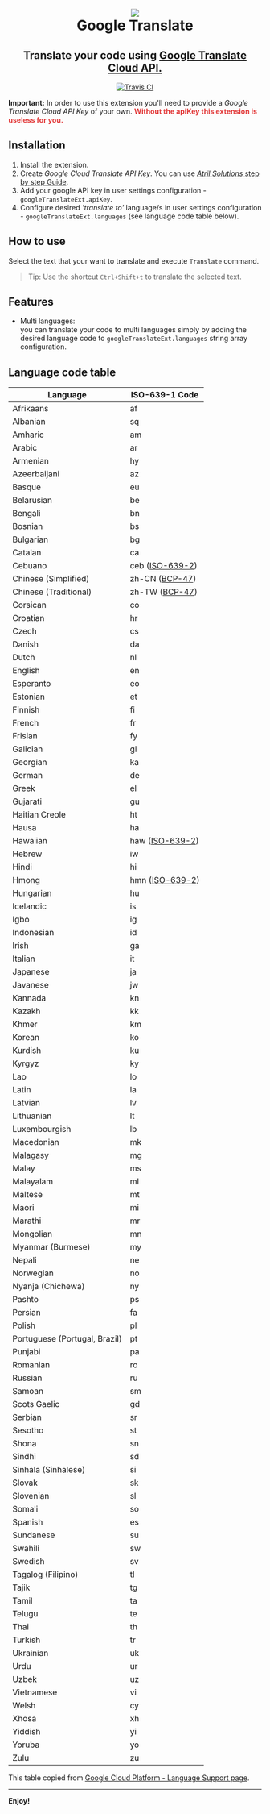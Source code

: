 <h1 align="center">
  <br>
  <img src="assets/icons/icon.ico">
  <br>
  Google Translate
</h1>
<h2 align="center">Translate your code using <a href="https://cloud.google.com/translate/">Google Translate Cloud API.</a>
</h2>
<p align="center"><a href="https://travis-ci.org/benshabatnoam/google-translate-vscode-ext"><img src="https://travis-ci.org/benshabatnoam/google-translate-vscode-ext.svg?branch=master" alt="Travis CI"></a>
</p>
<p>
<strong>Important:</strong> In order to use this 
extension you'll need to provide a <em>Google Translate Cloud API Key</em> of your own. <b style="color:rgb(226, 58, 58)">Without the apiKey this extension is useless for you.</b>
</p>

## Installation
1. Install the extension.
2. Create *Google Cloud Translate API Key*. You can use [*Atril Solutions* step by step Guide](https://atrilsolutions.zendesk.com/hc/en-us/articles/205540421-How-to-obtain-a-Google-Translate-API-key).
3. Add your google API key in user settings configuration - `googleTranslateExt.apiKey`.
4. Configure desired *'translate to'* language/s in user settings configuration - `googleTranslateExt.languages` (see language code table below).

## How to use
Select the text that your want to translate and execute `Translate` command.
> Tip: Use the shortcut `Ctrl+Shift+t` to translate the selected text.

## Features
* Multi languages:<br>you can translate your code to multi languages simply by adding the desired language code to `googleTranslateExt.languages` string array configuration.

## Language code table
<table>
<thead>
<tr>
<th>Language</th>
<th>ISO-639-1 Code</th>
</tr>
</thead>
<tbody>
<tr>
<td>Afrikaans</td>
<td>af</td>
</tr>
<tr>
<td>Albanian</td>
<td>sq</td>
</tr>
<tr>
<td>Amharic</td>
<td>am</td>
</tr>
<tr>
<td>Arabic</td>
<td>ar</td>
</tr>
<tr>
<td>Armenian</td>
<td>hy</td>
</tr>
<tr>
<td>Azeerbaijani</td>
<td>az</td>
</tr>
<tr>
<td>Basque</td>
<td>eu</td>
</tr>
<tr>
<td>Belarusian</td>
<td>be</td>
</tr>
<tr>
<td>Bengali</td>
<td>bn</td>
</tr>
<tr>
<td>Bosnian</td>
<td>bs</td>
</tr>
<tr>
<td>Bulgarian</td>
<td>bg</td>
</tr>
<tr>
<td>Catalan</td>
<td>ca</td>
</tr>
<tr>
<td>Cebuano</td>
<td>ceb (<a class="external" href="https://en.wikipedia.org/wiki/ISO_639-2">ISO-639-2</a>)</td>
</tr>
<tr>
<td>Chinese (Simplified)</td>
<td>zh-CN (<a class="external" href="https://tools.ietf.org/html/bcp47">BCP-47</a>)</td>
</tr>
<tr>
<td>Chinese (Traditional)</td>
<td>zh-TW (<a class="external" href="https://tools.ietf.org/html/bcp47">BCP-47</a>)</td>
</tr>
<tr>
<td>Corsican</td>
<td>co</td>
</tr>
<tr>
<td>Croatian</td>
<td>hr</td>
</tr>
<tr>
<td>Czech</td>
<td>cs</td>
</tr>
<tr>
<td>Danish</td>
<td>da</td>
</tr>
<tr>
<td>Dutch</td>
<td>nl</td>
</tr>
<tr>
<td>English</td>
<td>en</td>
</tr>
<tr>
<td>Esperanto</td>
<td>eo</td>
</tr>
<tr>
<td>Estonian</td>
<td>et</td>
</tr>
<tr>
<td>Finnish</td>
<td>fi</td>
</tr>
<tr>
<td>French</td>
<td>fr</td>
</tr>
<tr>
<td>Frisian</td>
<td>fy</td>
</tr>
<tr>
<td>Galician</td>
<td>gl</td>
</tr>
<tr>
<td>Georgian</td>
<td>ka</td>
</tr>
<tr>
<td>German</td>
<td>de</td>
</tr>
<tr>
<td>Greek</td>
<td>el</td>
</tr>
<tr>
<td>Gujarati</td>
<td>gu</td>
</tr>
<tr>
<td>Haitian Creole</td>
<td>ht</td>
</tr>
<tr>
<td>Hausa</td>
<td>ha</td>
</tr>
<tr>
<td>Hawaiian</td>
<td>haw (<a class="external" href="https://en.wikipedia.org/wiki/ISO_639-2">ISO-639-2</a>)</td>
</tr>
<tr>
<td>Hebrew</td>
<td>iw</td>
</tr>
<tr>
<td>Hindi</td>
<td>hi</td>
</tr>
<tr>
<td>Hmong</td>
<td>hmn (<a class="external" href="https://en.wikipedia.org/wiki/ISO_639-2">ISO-639-2</a>)</td>
</tr>
<tr>
<td>Hungarian</td>
<td>hu</td>
</tr>
<tr>
<td>Icelandic</td>
<td>is</td>
</tr>
<tr>
<td>Igbo</td>
<td>ig</td>
</tr>
<tr>
<td>Indonesian</td>
<td>id</td>
</tr>
<tr>
<td>Irish</td>
<td>ga</td>
</tr>
<tr>
<td>Italian</td>
<td>it</td>
</tr>
<tr>
<td>Japanese</td>
<td>ja</td>
</tr>
<tr>
<td>Javanese</td>
<td>jw</td>
</tr>
<tr>
<td>Kannada</td>
<td>kn</td>
</tr>
<tr>
<td>Kazakh</td>
<td>kk</td>
</tr>
<tr>
<td>Khmer</td>
<td>km</td>
</tr>
<tr>
<td>Korean</td>
<td>ko</td>
</tr>
<tr>
<td>Kurdish</td>
<td>ku</td>
</tr>
<tr>
<td>Kyrgyz</td>
<td>ky</td>
</tr>
<tr>
<td>Lao</td>
<td>lo</td>
</tr>
<tr>
<td>Latin</td>
<td>la</td>
</tr>
<tr>
<td>Latvian</td>
<td>lv</td>
</tr>
<tr>
<td>Lithuanian</td>
<td>lt</td>
</tr>
<tr>
<td>Luxembourgish</td>
<td>lb</td>
</tr>
<tr>
<td>Macedonian</td>
<td>mk</td>
</tr>
<tr>
<td>Malagasy</td>
<td>mg</td>
</tr>
<tr>
<td>Malay</td>
<td>ms</td>
</tr>
<tr>
<td>Malayalam</td>
<td>ml</td>
</tr>
<tr>
<td>Maltese</td>
<td>mt</td>
</tr>
<tr>
<td>Maori</td>
<td>mi</td>
</tr>
<tr>
<td>Marathi</td>
<td>mr</td>
</tr>
<tr>
<td>Mongolian</td>
<td>mn</td>
</tr>
<tr>
<td>Myanmar (Burmese)</td>
<td>my</td>
</tr>
<tr>
<td>Nepali</td>
<td>ne</td>
</tr>
<tr>
<td>Norwegian</td>
<td>no</td>
</tr>
<tr>
<td>Nyanja (Chichewa)</td>
<td>ny</td>
</tr>
<tr>
<td>Pashto</td>
<td>ps</td>
</tr>
<tr>
<td>Persian</td>
<td>fa</td>
</tr>
<tr>
<td>Polish</td>
<td>pl</td>
</tr>
<tr>
<td>Portuguese (Portugal, Brazil)</td>
<td>pt</td>
</tr>
<tr>
<td>Punjabi</td>
<td>pa</td>
</tr>
<tr>
<td>Romanian</td>
<td>ro</td>
</tr>
<tr>
<td>Russian</td>
<td>ru</td>
</tr>
<tr>
<td>Samoan</td>
<td>sm</td>
</tr>
<tr>
<td>Scots Gaelic</td>
<td>gd</td>
</tr>
<tr>
<td>Serbian</td>
<td>sr</td>
</tr>
<tr>
<td>Sesotho</td>
<td>st</td>
</tr>
<tr>
<td>Shona</td>
<td>sn</td>
</tr>
<tr>
<td>Sindhi</td>
<td>sd</td>
</tr>
<tr>
<td>Sinhala (Sinhalese)</td>
<td>si</td>
</tr>
<tr>
<td>Slovak</td>
<td>sk</td>
</tr>
<tr>
<td>Slovenian</td>
<td>sl</td>
</tr>
<tr>
<td>Somali</td>
<td>so</td>
</tr>
<tr>
<td>Spanish</td>
<td>es</td>
</tr>
<tr>
<td>Sundanese</td>
<td>su</td>
</tr>
<tr>
<td>Swahili</td>
<td>sw</td>
</tr>
<tr>
<td>Swedish</td>
<td>sv</td>
</tr>
<tr>
<td>Tagalog (Filipino)</td>
<td>tl</td>
</tr>
<tr>
<td>Tajik</td>
<td>tg</td>
</tr>
<tr>
<td>Tamil</td>
<td>ta</td>
</tr>
<tr>
<td>Telugu</td>
<td>te</td>
</tr>
<tr>
<td>Thai</td>
<td>th</td>
</tr>
<tr>
<td>Turkish</td>
<td>tr</td>
</tr>
<tr>
<td>Ukrainian</td>
<td>uk</td>
</tr>
<tr>
<td>Urdu</td>
<td>ur</td>
</tr>
<tr>
<td>Uzbek</td>
<td>uz</td>
</tr>
<tr>
<td>Vietnamese</td>
<td>vi</td>
</tr>
<tr>
<td>Welsh</td>
<td>cy</td>
</tr>
<tr>
<td>Xhosa</td>
<td>xh</td>
</tr>
<tr>
<td>Yiddish</td>
<td>yi</td>
</tr>
<tr>
<td>Yoruba</td>
<td>yo</td>
</tr>
<tr>
<td>Zulu</td>
<td>zu</td>
</tr>
</tbody>
</table>

This table copied from [Google Cloud Platform - Language Support page](https://cloud.google.com/translate/docs/languages).

-----------------------------------------------------------------------------------------------------------

**Enjoy!**
